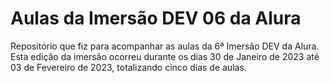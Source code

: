 # Aulas da Imersão DEV 06 da Alura

Repositório que fiz para acompanhar as aulas da 6ª Imersão DEV da Alura.
Esta edição da imersão ocorreu durante os dias 30 de Janeiro de 2023 até 03 de Fevereiro de 2023, totalizando cinco dias de aulas.  
